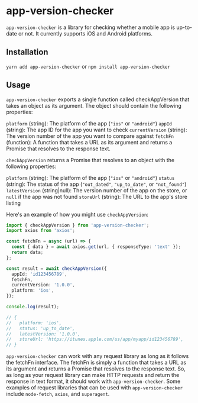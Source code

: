# app-version-checker

`app-version-checker` is a library for checking whether a mobile app is up-to-date or not. It currently supports iOS and Android platforms.

## Installation

`yarn add app-version-checker` or `npm install app-version-checker`

## Usage

`app-version-checker` exports a single function called checkAppVersion that takes an object as its argument. The object should contain the following properties:

`platform` (string): The platform of the app (`"ios"` or `"android"`)
`appId` (string): The app ID for the app you want to check
`currentVersion` (string): The version number of the app you want to compare against
`fetchFn` (function): A function that takes a URL as its argument and returns a Promise that resolves to the response text.

`checkAppVersion` returns a Promise that resolves to an object with the following properties:

`platform` (string): The platform of the app (`"ios"` or `"android"`)
`status` (string): The status of the app (`"out_dated"`, `"up_to_date"`, or `"not_found"`)
`latestVersion` (string|null): The version number of the app on the store, or `null` if the app was not found
`storeUrl` (string): The URL to the app's store listing

Here's an example of how you might use `checkAppVersion`:

```ts
import { checkAppVersion } from 'app-version-checker';
import axios from 'axios';

const fetchFn = async (url) => {
  const { data } = await axios.get(url, { responseType: 'text' });
  return data;
};

const result = await checkAppVersion({
  appId: 'id123456789',
  fetchFn,
  currentVersion: '1.0.0',
  platform: 'ios',
});

console.log(result);

// {
//   platform: 'ios',
//   status: 'up_to_date',
//   latestVersion: '1.0.0',
//   storeUrl: 'https://itunes.apple.com/us/app/myapp/id123456789',
// }
```

`app-version-checker` can work with any request library as long as it follows the fetchFn interface. The fetchFn is simply a function that takes a URL as its argument and returns a Promise that resolves to the response text. So, as long as your request library can make HTTP requests and return the response in text format, it should work with `app-version-checker`. Some examples of request libraries that can be used with `app-version-checker` include `node-fetch`, `axios`, and `superagent`.
